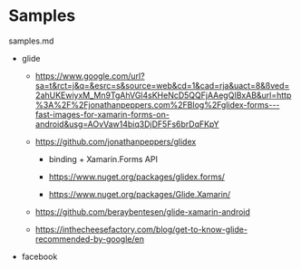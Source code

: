 # Samples

samples.md

*   glide

    *   https://www.google.com/url?sa=t&rct=j&q=&esrc=s&source=web&cd=1&cad=rja&uact=8&ßved=2ahUKEwiyxM_Mn9TgAhVGl4sKHeNcD5QQFjAAegQIBxAB&url=http%3A%2F%2Fjonathanpeppers.com%2FBlog%2Fglidex-forms---fast-images-for-xamarin-forms-on-android&usg=AOvVaw14biq3DjDF5Fs6brDqFKpY

    *   https://github.com/jonathanpeppers/glidex

        *   binding + Xamarin.Forms API

        *   https://www.nuget.org/packages/glidex.forms/

        *   https://www.nuget.org/packages/Glide.Xamarin/

    *   https://github.com/beraybentesen/glide-xamarin-android

    *   https://inthecheesefactory.com/blog/get-to-know-glide-recommended-by-google/en

*   facebook
